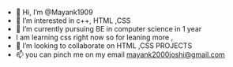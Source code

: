 - 👋 Hi, I’m @Mayank1909
- 👀 I’m interested in c++, HTML ,CSS
- 🌱 I’m currently pursuing BE in computer science in 1 year 
-  I am learning css right now so for leaning more ,
- 💞️ I’m looking to collaborate on  HTML ,CSS PROJECTS
- 📫 you can pinch me on my email mayank2000joshi@gmail.com

<!---
Mayank1909/Mayank1909 is a ✨ special ✨ repository because its `README.md` (this file) appears on your GitHub profile.
You can click the Preview link to take a look at your changes.
--->

